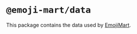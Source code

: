 # `@emoji-mart/data`

This package contains the data used by [EmojiMart](https://missiveapp.com/open/emoji-mart).
